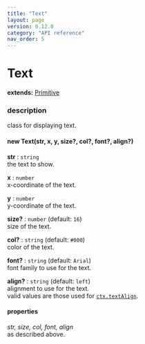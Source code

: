 ```yaml
---
title: "Text"
layout: page
version: 0.12.0
category: "API reference"
nav_order: 5
---
```


# Text

**extends:** [Primitive](primitive)

### description
class for displaying text.

#### new Text(str, x, y, size?, col?, font?, align?)

**str** : `string`\
the text to show.

**x** : `number`\
x-coordinate of the text.

**y** : `number`\
y-coordinate of the text.

**size?** : `number` (default: `16`)\
size of the text.

**col?** : `string` (default: `#000`)\
color of the text.

**font?** : `string` (default: `Arial`)\
font family to use for the text.

**align?** : `string` (default: `left`)\
alignment to use for the text.\
valid values are those used for [`ctx.textAlign`](https://developer.mozilla.org/en-US/docs/Web/API/CanvasRenderingContext2D/textAlign).

#### properties
*str, size, col, font, align*\
as described above.
